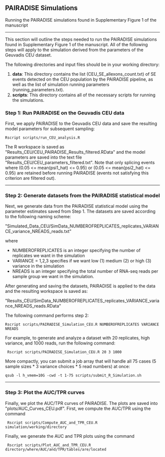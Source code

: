 ## PAIRADISE Simulations
Running the PAIRADISE simulations found in Supplementary Figure 1 of the manuscript

------------

This section will outline the steps needed to run the PAIRADISE simulations found in Supplementary Figure 1 of the manuscript. All of the following steps will apply to the simulation derived from the parameters of the Geuvadis CEU dataset.

The following directories and input files should be in your working directory:

1. **data**: This directory contains the list (CEU_SE_allexons_count.txt) of SE events detected on the CEU population by the PAIRADISE pipeline, as well as the list of simulation running parameters (running_parameters.txt).
2. **scripts**: This directory contains all of the necessary scripts for running the simulations.

### Step 1: Run PAIRADISE on the Geuvadis CEU data
First, we apply PAIRADISE to the Geuvadis CEU data and save the resulting model parameters for subsequent sampling:

```Rscript scripts/run_CEU_analysis.R  ```

The R workspace is saved as "Results_CEU/CEU_PAIRADISE_Results_filtered.RData" and the model parameters are saved into the text file "Results_CEU/CEU_parameters_filtered.txt". Note that only splicing events where (0.05 <= mean(psi1_hat) <= 0.95) or (0.05 <= mean(psi2_hat) <= 0.95) are retained before running PAIRADISE (events not satisfying this criterion are filtered out). 

------------

### Step 2: Generate datasets from the PAIRADISE statistical model
Next, we generate data from the PAIRADISE statistical model using the parameter estimates saved from Step 1. The datasets are saved according to the following naming scheme:

"Simulated_Data_CEU/SimData_NUMBEROFREPLICATES_replicates_VARIANCE_variance_NREADS_reads.txt"

where 

* NUMBEROFREPLICATES is an integer specifying the number of replicates we want in the simulation
* VARIANCE = 1,2,3 specifies if we want low (1) medium (2) or high (3) variance in the simulation
* NREADS is an integer specifying the total number of RNA-seq reads per sample group we want in the simulation. 

After generating and saving the datasets, PAIRADISE is applied to the data and the resulting workspace is saved as:

"Results_CEU/SimData_NUMBEROFREPLICATES_replicates_VARIANCE_variance_NREADS_reads.RData"

The following command performs step 2:

``` Rscript scripts/PAIRADISE_Simulation_CEU.R NUMBEROFREPLICATES VARIANCE NREADS ```

For example, to generate and analyze a dataset with 20 replicates, high variance, and 1000 reads, run the following command:

``` Rscript scripts/PAIRADISE_Simulation_CEU.R 20 3 1000```

More compactly, you can submit a job array that will handle all 75 cases (5 sample sizes * 3 variance choices * 5 read numbers) at once:

``` qsub -l h_vmem=10G -cwd -t 1-75 scripts/submit_R_Simulation.sh ```

------------

### Step 3: Plot the AUC/TPR curves
Finally, we plot the AUC/TPR curves of PAIRADISE. The plots are saved into "plots/AUC_Curves_CEU.pdf". First, we compute the AUC/TPR using the command

``` Rscript scripts/Compute_AUC_and_TPR_CEU.R simulation/working/directory```

Finally, we generate the AUC and TPR plots using the command

``` Rscript scripts/Plot_AUC_and_TPR_CEU.R directory/where/AUC/and/TPR/tables/are/located```
